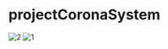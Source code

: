 # projectCoronaSystem
![2](https://github.com/moamnhmdany/projectCoronaSystem/assets/44198109/943eb14a-9b9d-4666-82a0-7860ef02d9d1)
![1](https://github.com/moamnhmdany/projectCoronaSystem/assets/44198109/24587b0a-1212-4dfd-be7b-e67c720d81ce)
